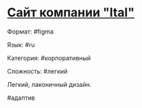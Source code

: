 # [Сайт компании "Ital"](https://dianazhusupbek.github.io/Ital-WebSite/)

Формат: #figma

Язык: #ru

Категория: #корпоративный

Сложность: #легкий

Легкий, лаконичный дизайн.

 #адаптив
